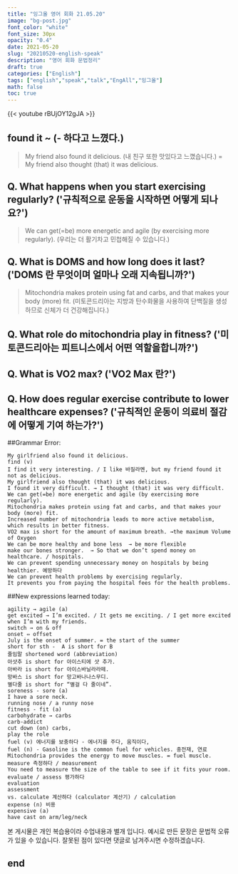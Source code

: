 ```yaml
---
title: "잉그올 영어 회화 21.05.20"
image: "bg-post.jpg"
font_color: "white"
font_size: 30px
opacity: "0.4"
date: 2021-05-20
slug: "20210520-english-speak"
description: "영어 회화 문법정리"
draft: true
categories: ["English"]
tags: ["english","speak","talk","EngAll","잉그올"]
math: false
toc: true
---
```


{{< youtube rBUjOY12gJA >}}


## found it ~ (- 하다고 느꼈다.) 
> My friend also found it delicious. (내 친구 또한 맛있다고 느꼈습니다.)
> = My friend also thought (that) it was delicious.

## Q. What happens when you start exercising regularly? ('규칙적으로 운동을 시작하면 어떻게 되나요?')
> We can get(=be) more energetic and agile (by exercising more regularly). (우리는 더 활기차고 민첩해질 수 있습니다.)

## Q. What is DOMS and how long does it last? ('DOMS 란 무엇이며 얼마나 오래 지속됩니까?')
> Mitochondria makes protein using fat and carbs, and that makes your body (more) fit. (미토콘드리아는 지방과 탄수화물을 사용하여 단백질을 생성하므로 신체가 더 건강해집니다.)

## Q. What role do mitochondria play in fitness?  ('미토콘드리아는 피트니스에서 어떤 역할을합니까?')
>

## Q. What is VO2 max? ('VO2 Max 란?')
>

## Q. How does regular exercise contribute to lower healthcare expenses? ('규칙적인 운동이 의료비 절감에 어떻게 기여 하는가?')
>


##Grammar Error:  
```
My girlfriend also found it delicious.
find (v) 
I find it very interesting. / I like 바질라멘, but my friend found it not as delicious.
My girlfriend also thought (that) it was delicious.
I found it very difficult. → I thought (that) it was very difficult.
We can get(=be) more energetic and agile (by exercising more regularly). 
Mitochondria makes protein using fat and carbs, and that makes your body (more) fit.
Increased number of mitochondria leads to more active metabolism, which results in better fitness.
VO2 max is short for the amount of maximum breath. →the maximum Volume of Oxygen
We can be more healthy and bone less  → be more flexible
make our bones stronger.  → So that we don’t spend money on healthcare. / hospitals.
We can prevent spending unnecessary money on hospitals by being healthier. 예방하다
We can prevent health problems by exercising regularly.
It prevents you from paying the hospital fees for the health problems.
```

##New expressions learned today: 
```
agility → agile (a) 
get excited → I’m excited. / It gets me exciting. / I get more excited when I’m with my friends.
switch → on & off
onset ⇔ offset
July is the onset of summer. = the start of the summer
short for sth -  A is short for B
줄임말 shortened word (abbreviation)
아샷추 is short for 아이스티에 샷 추가.
아바라 is short for 아이스바닐라라떼.
망바스 is short for 망고바나나스무디.
별다줄 is short for “별걸 다 줄이네”.
soreness - sore (a)
I have a sore neck. 
running nose / a runny nose
fitness - fit (a)
carbohydrate → carbs
carb-addict 
cut down (on) carbs, 
play the role
fuel (v) 에너지를 보충하다 - 에너지를 주다, 움직이다, 
fuel (n) - Gasoline is the common fuel for vehicles. 충전재, 연료
Mitochondria provides the energy to move muscles. = fuel muscle.
measure 측정하다 / measurement
You need to measure the size of the table to see if it fits your room.
evaluate / assess 평가하다 
evaluation
assessment
vs. calculate 계산하다 (calculator 계산기) / calculation
expense (n) 비용
expensive (a) 
have cast on arm/leg/neck

```


본 게시물은 개인 복습용이라 수업내용과 별개 입니다.
예시로 만든 문장은 문법적 오류가 있을 수 있습니다. 
잘못된 점이 있다면 댓글로 남겨주시면 수정하겠습니다. 


## end